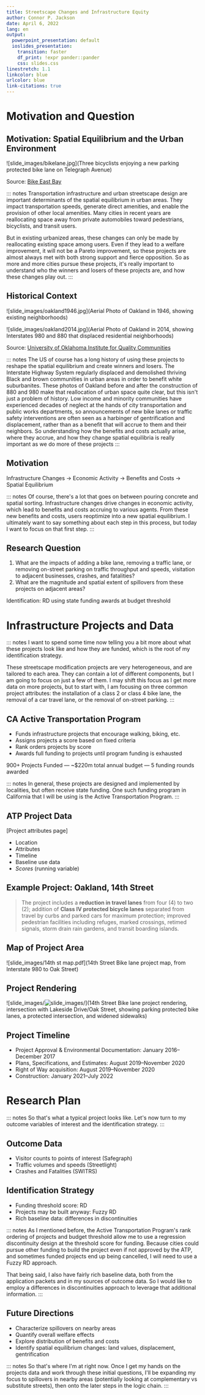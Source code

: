 ```yaml
---
title: Streetscape Changes and Infrastructure Equity
author: Connor P. Jackson
date: April 6, 2022
lang: en
output:
  powerpoint_presentation: default
  ioslides_presentation:
    transition: faster
    df_print: !expr pander::pander
    css: slides.css
linestretch: 1.1
linkcolor: blue
urlcolor: blue
link-citations: true
---
```


# Motivation and Question

## Motivation: Spatial Equilibrium and the Urban Environment

![slide_images/bikelane.jpg](Three bicyclists enjoying a new parking protected bike lane on Telegraph Avenue)

Source: [Bike East Bay](https://catsip.berkeley.edu/safety-stories/stories-field/daves-safety-story-lessons-oakland)

::: notes
Transportation infrastructure and urban streetscape design are important determinants of the spatial equilibrium in urban areas. They impact transportation speeds, generate direct amenities, and enable the provision of other local amenities. Many cities in recent years are reallocating space away from private automobiles toward pedestrians, bicyclists, and transit users. 

But in existing urbanized areas, these changes can only be made by reallocating existing space among users. Even if they lead to a welfare improvement, it will not be a Pareto improvement, so these projects are almost always met with both strong support and fierce opposition. So as more and more cities pursue these projects, it's really important to understand who the winners and losers of these projects are, and how these changes play out. 
:::

## Historical Context

![slide_images/oakland1946.jpg](Aerial Photo of Oakland in 1946, showing existing neighborhoods)

![slide_images/oakland2014.jpg](Aerial Photo of Oakland in 2014, showing Interstates 980 and 880 that displaced residential neighborhoods)

Source: [University of Oklahoma Institute for Quality Communities](http://iqc.ou.edu/2015/02/10/60yrswest/)

::: notes
The US of course has a long history of using these projects to reshape the spatial equilibrium and create winners and losers. The Interstate Highway System regularly displaced and demolished thriving Black and brown communities in urban areas in order to benefit white suburbanites. These photos of Oakland before and after the construction of 880 and 980 make that reallocation of urban space quite clear, but this isn't just a problem of history. Low income and minority communities have experienced decades of neglect at the hands of city transportation and public works departments, so announcements of new bike lanes or traffic safety interventions are often seen as a harbinger of gentrification and displacement, rather than as a benefit that will accrue to them and their neighbors. So understanding how the benefits and costs actually arise, where they accrue, and how they change spatial equilibria is really important as we do more of these projects
:::

## Motivation

Infrastructure Changes -> Economic Activity -> Benefits and Costs -> Spatial Equilibrium

::: notes
Of course, there's a lot that goes on between pouring concrete and spatial sorting. Infrastructure changes drive changes in economic activity, which lead to benefits and costs accruing to various agents. From these new benefits and costs, users reoptimize into a new spatial equilibrium. I ultimately want to say something about each step in this process, but today I want to focus on that first step. 
:::

## Research Question

1. What are the impacts of adding a bike lane, removing a traffic lane, or removing on-street parking on traffic throughput and speeds, visitation to adjacent businesses, crashes, and fatalities? 
2. What are the magnitude and spatial extent of spillovers from these projects on adjacent areas?

Identification: RD using state funding awards at budget threshold

# Infrastructure Projects and Data

::: notes
I want to spend some time now telling you a bit more about what these projects look like and how they are funded, which is the root of my identification strategy. 

These streetscape modification projects are very heterogeneous, and are tailored to each area. They can contain a lot of different components, but I am going to focus on just a few of them. I may shift this focus as I get more data on more projects, but to start with, I am focusing on three common project attributes: the installation of a class 2 or class 4 bike lane, the removal of a car travel lane, or the removal of on-street parking. 
:::

## CA Active Transportation Program

- Funds infrastructure projects that encourage walking, biking, etc.
- Assigns projects a score based on fixed criteria
- Rank orders projects by score
- Awards full funding to projects until program funding is exhausted

900+ Projects Funded — ~$220m total annual budget — 5 funding rounds awarded

::: notes
In general, these projects are designed and implemented by localities, but often receive state funding. One such funding program in California that I will be using is the Active Transportation Program. 
:::

## ATP Project Data

[Project attributes page]

- Location
- Attributes 
- Timeline
- Baseline use data <!-- (user counts, crashes, fatalities) -->
- _Scores_ (running variable)

## Example Project: Oakland, 14th Street

>The project includes a **reduction in travel lanes** from four (4) to two (2);
>addition of **Class IV protected bicycle lanes** separated from travel by curbs
>and parked cars for maximum protection; improved pedestrian facilities
>including refuges, marked crossings, retimed signals, storm drain rain gardens,
>and transit boarding islands. 

## Map of Project Area

![slide_images/14th st map.pdf](14th Street Bike lane project map, from Interstate 980 to Oak Street)

## Project Rendering

![slide_images/![slide_images/]()](14th Street Bike lane project rendering, intersection with Lakeside Drive/Oak Street, showing parking protected bike lanes, a protected intersection, and widened sidewalks)

## Project Timeline

- Project Approval & Environmental Documentation: January 2016–December 2017
- Plans, Specifications, and Estimates: August 2019–November 2020
- Right of Way acquisition: August 2019–November 2020
- Construction: January 2021–July 2022

# Research Plan

::: notes
So that's what a typical project looks like. Let's now turn to my outcome variables of interest and the identification strategy. 
:::

## Outcome Data

- Visitor counts to points of interest (Safegraph)
- Traffic volumes and speeds (Streetlight)
- Crashes and Fatalities (SWITRS)

## Identification Strategy

- Funding threshold score: RD
- Projects may be built anyway: Fuzzy RD
- Rich baseline data: differences in discontinuities

<!-- How to handle spillovers? -->

<!-- complement vs substitute roads (parallel vs perpendicular)? -->

::: notes
As I mentioned before, the Active Transportation Program's rank ordering of projects and budget threshold allow me to use a regression discontinuity design at the threshold score for funding. Because cities could pursue other funding to build the project even if not approved by the ATP, and sometimes funded projects end up being cancelled, I will need to use a Fuzzy RD approach. 

That being said, I also have fairly rich baseline data, both from the application packets and in my sources of outcome data. So I would like to employ a differences in discontinuities approach to leverage that additional information. 
:::

## Future Directions

- Characterize spillovers on nearby areas
- Quantify overall welfare effects
- Explore distribution of benefits and costs
- Identify spatial equilibrium changes: land values, displacement, gentrification

::: notes
So that's where I'm at right now. Once I get my hands on the projects data and work through these initial questions, I'll be expanding my focus to spillovers in nearby areas (potentially looking at complementary vs substitute streets), then onto the later steps in the logic chain.
:::
